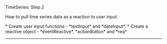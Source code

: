 <font class = "gemini-h2">TimeSeries: Step 2</font>

<p class = "gemini-font">
How to pull time series data as a reaction to user input.
</p>
* Create user input functions - *textInput* and *dateInput*.
* Create a reactive object - *eventReactive*, *actionButton* and *req*

<hr>
